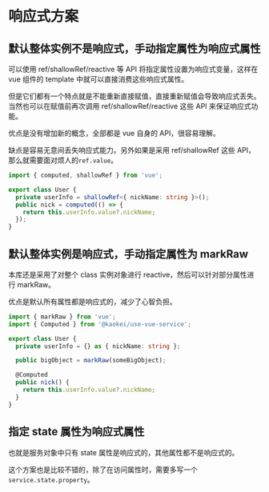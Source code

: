 # 响应式方案

## 默认整体实例不是响应式，手动指定属性为响应式属性

可以使用 ref/shallowRef/reactive 等 API 将指定属性设置为响应式变量，这样在 vue 组件的 template 中就可以直接消费这些响应式属性。

但是它们都有一个特点就是不能重新直接赋值，直接重新赋值会导致响应式丢失。当然也可以在赋值前再次调用 ref/shallowRef/reactive 这些 API 来保证响应式功能。

优点是没有增加新的概念，全部都是 vue 自身的 API，很容易理解。

缺点是容易无意间丢失响应式能力。另外如果是采用 ref/shallowRef 这些 API，那么就需要面对烦人的`ref.value`。

```ts
import { computed, shallowRef } from 'vue';

export class User {
  private userInfo = shallowRef<{ nickName: string }>();
  public nick = computed(() => {
    return this.userInfo.value?.nickName;
  });
}
```

## 默认整体实例是响应式，手动指定属性为 markRaw

本库还是采用了对整个 class 实例对象进行 reactive，然后可以针对部分属性进行 markRaw。

优点是默认所有属性都是响应式的，减少了心智负担。

```ts
import { markRaw } from 'vue';
import { Computed } from '@kaokei/use-vue-service';

export class User {
  private userInfo = {} as { nickName: string };

  public bigObject = markRaw(someBigObject);

  @Computed
  public nick() {
    return this.userInfo.value?.nickName;
  }
}
```

## 指定 state 属性为响应式属性

也就是服务对象中只有 state 属性是响应式的，其他属性都不是响应式的。

这个方案也是比较不错的，除了在访问属性时，需要多写一个`service.state.property`。
